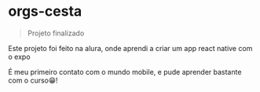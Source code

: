# orgs-cesta
> Projeto finalizado

Este projeto foi feito na alura, onde aprendi a criar um app react native com o expo

É meu primeiro contato com o mundo mobile, e pude aprender bastante com o curso😁!
